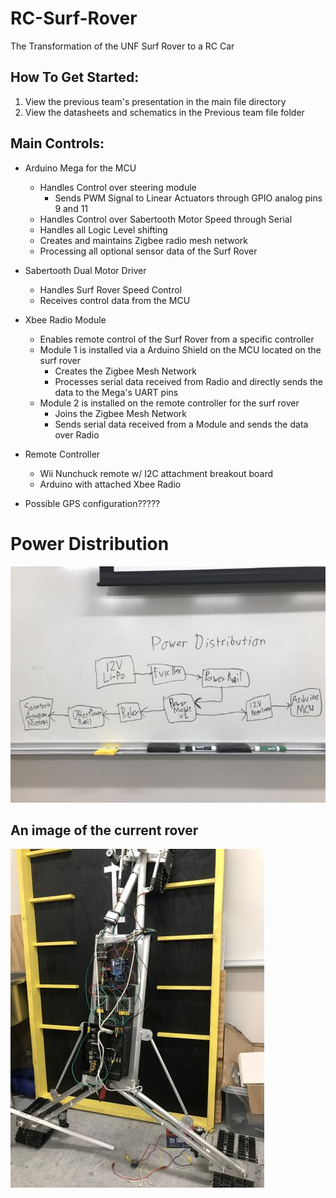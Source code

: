 # RC-Surf-Rover
The Transformation of the UNF Surf Rover to a RC Car

## How To Get Started:
1. View the previous team's presentation in the main file directory
2. View the datasheets and schematics in the Previous team file folder

## Main Controls:
* Arduino Mega for the MCU
  * Handles Control over steering module
    * Sends PWM Signal to Linear Actuators through GPIO analog pins 9 and 11
  * Handles Control over Sabertooth Motor Speed through Serial
  * Handles all Logic Level shifting
  * Creates and maintains Zigbee radio mesh network
  * Processing all optional sensor data of the Surf Rover
  
* Sabertooth Dual Motor Driver
  * Handles Surf Rover Speed Control
  * Receives control data from the MCU
  
* Xbee Radio Module
  * Enables remote control of the Surf Rover from a specific controller
  * Module 1 is installed via a Arduino Shield on the MCU located on the surf rover
    - Creates the Zigbee Mesh Network
    - Processes serial data received from Radio and directly sends the data to the Mega's UART pins 
  * Module 2 is installed on the remote controller for the surf rover
    - Joins the Zigbee Mesh Network
    - Sends serial data received from a Module and sends the data over Radio
    
* Remote Controller
  * Wii Nunchuck remote w/ I2C attachment breakout board
  * Arduino with attached Xbee Radio
  
* Possible GPS configuration?????
    
# Power Distribution
![Power Distribution](https://github.com/UNF-IEEE-Student-Branch/RC-Surf-Rover/blob/main/media/images/Power_Distribution.jpg)

## An image of the current rover
![Surf Rover](https://github.com/UNF-IEEE-Student-Branch/RC-Surf-Rover/blob/main/media/images/Updated_Surf_Rover.jpg)
